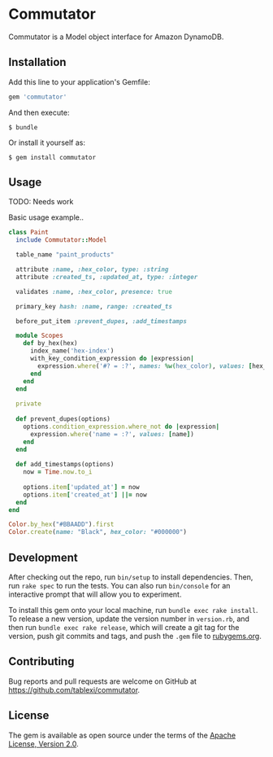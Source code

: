 # Commutator

Commutator is a Model object interface for Amazon DynamoDB.

## Installation

Add this line to your application's Gemfile:

```ruby
gem 'commutator'
```

And then execute:

    $ bundle

Or install it yourself as:

    $ gem install commutator

## Usage

TODO: Needs work

Basic usage example..

```ruby
class Paint
  include Commutator::Model

  table_name "paint_products"

  attribute :name, :hex_color, type: :string
  attribute :created_ts, :updated_at, type: :integer

  validates :name, :hex_color, presence: true

  primary_key hash: :name, range: :created_ts

  before_put_item :prevent_dupes, :add_timestamps

  module Scopes
    def by_hex(hex)
      index_name('hex-index')
      with_key_condition_expression do |expression|
        expression.where('#? = :?', names: %w(hex_color), values: [hex_color.downcase])
      end      
    end
  end
  
  private
  
  def prevent_dupes(options)
    options.condition_expression.where_not do |expression|
      expression.where('name = :?', values: [name])
    end
  end
  
  def add_timestamps(options)
    now = Time.now.to_i
  
    options.item['updated_at'] = now
    options.item['created_at'] ||= now
  end
end

Color.by_hex("#BBAADD").first
Color.create(name: "Black", hex_color: "#000000")
```


## Development

After checking out the repo, run `bin/setup` to install dependencies. Then, run `rake spec` to run the tests. You can also run `bin/console` for an interactive prompt that will allow you to experiment.

To install this gem onto your local machine, run `bundle exec rake install`. To release a new version, update the version number in `version.rb`, and then run `bundle exec rake release`, which will create a git tag for the version, push git commits and tags, and push the `.gem` file to [rubygems.org](https://rubygems.org).

## Contributing

Bug reports and pull requests are welcome on GitHub at https://github.com/tablexi/commutator.


## License

The gem is available as open source under the terms of the [Apache License, Version 2.0](http://opensource.org/licenses/Apache-2.0).

